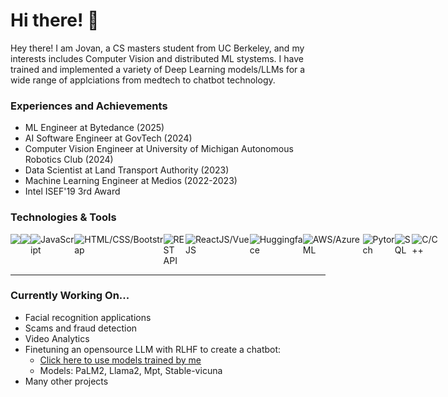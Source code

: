 # Hi there! 👋
Hey there! I am Jovan, a CS masters student from UC Berkeley, and my interests includes Computer Vision and distributed ML stystems. I have trained and implemented a variety of Deep Learning models/LLMs for a wide range of applciations from medtech to chatbot technology. 

### Experiences and Achievements
- ML Engineer at Bytedance (2025)
- AI Software Engineer at GovTech (2024)
- Computer Vision Engineer at University of Michigan Autonomous Robotics Club (2024)
- Data Scientist at Land Transport Authority (2023) 
- Machine Learning Engineer at Medios (2022-2023)
- Intel ISEF'19 3rd Award

### Technologies & Tools
<div style="display: flex">
  <img src="https://img.shields.io/badge/-Python-red"/>
  <img src="https://img.shields.io/badge/-Tensorflow-orange"/>
  <img alt="JavaScript" src="https://img.shields.io/badge/-Javascript-yellow" />
  <img alt="HTML/CSS/Bootstrap" src="https://img.shields.io/badge/-HTML%2FCSS/Bootstrap-yellowgreen" />
  <img alt="REST API" src="https://img.shields.io/badge/-REST API-green" />
  <img alt="ReactJS/VueJS" src="https://img.shields.io/badge/-ReactJS/VueJS-green" />
  <img alt="Huggingface" src="https://img.shields.io/badge/-Typescript-61b083" />
  <img alt="AWS/AzureML" src="https://img.shields.io/badge/-AWS/AzureML-4ca158" />
  <img alt="Pytorch" src="https://img.shields.io/badge/-Pytorch-3e8bc3" />
  <img alt="SQL" src="https://img.shields.io/badge/-SQL-3e8bc3" />
  <img alt="C/C++" src="https://img.shields.io/badge/-C/C++-8c5aee" />
</div>
<hr>

### Currently Working On...
- Facial recognition applications
- Scams and fraud detection
- Video Analytics
- Finetuning an opensource LLM with RLHF to create a chatbot:
  - [Click here to use models trained by me](https://huggingface.co/TheTravellingEngineer)
  - Models: PaLM2, Llama2, Mpt, Stable-vicuna
- Many other projects

<!-- ### Find me at...
[My Website!]() <br>
Drop a mail to me through my website, simply click on the mail icon, type your message and send it! -->

<!--
**JovanYap/JovanYap** is a ✨ _special_ ✨ repository because its `README.md` (this file) appears on your GitHub profile.

Here are some ideas to get you started:

- 🔭 I’m currently working on ...
- 🌱 I’m currently learning ...
- 👯 I’m looking to collaborate on ...
- 🤔 I’m looking for help with ...
- 💬 Ask me about ...
- 📫 How to reach me: ...
- 😄 Pronouns: ...
- ⚡ Fun fact: ...
-->

